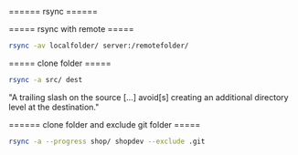 ====== rsync ======

===== rsync with remote =====
```bash
rsync -av localfolder/ server:/remotefolder/
```

===== clone folder =====
```bash
rsync -a src/ dest

```
"A trailing slash on the source [...] avoid[s] creating an additional directory level at the destination."

====== clone folder and exclude git folder =====
```bash
rsync -a --progress shop/ shopdev --exclude .git
```